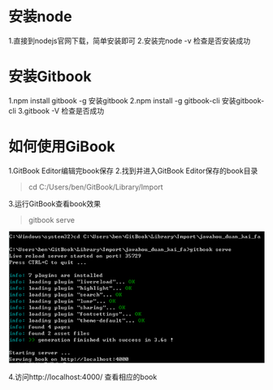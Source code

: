 # 安装node
1.直接到nodejs官网下载，简单安装即可
2.安装完node -v 检查是否安装成功

# 安装Gitbook
1.npm install gitbook -g 安装gitbook 
2.npm install -g gitbook-cli 安装gitbook-cli
3.gitbook -V  检查是否成功

# 如何使用GiBook
1.GitBook Editor编辑完book保存
2.找到并进入GitBook Editor保存的book目录
> cd C:/Users/ben/GitBook/Library/Import

3.运行GitBook查看book效果
> gitbook serve

![](/assets/捕获.PNG)

4.访问http://localhost:4000/ 查看相应的book